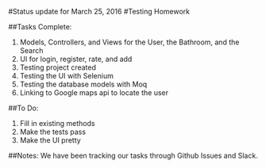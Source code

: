 #Status update for March 25, 2016 
#Testing Homework

##Tasks Complete:
1. Models, Controllers, and Views for the User, the Bathroom, and the Search
2. UI for login, register, rate, and add 
3. Testing project created
4. Testing the UI with Selenium
5. Testing the database models with Moq
6. Linking to Google maps api to locate the user

##To Do:
1. Fill in existing methods
2. Make the tests pass
3. Make the UI pretty

##Notes:
We have been tracking our tasks through Github Issues and Slack.
